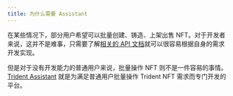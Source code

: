 ```yaml
---
title: 为什么需要 Assistant
---
```


在某些情况下，部分用户希望可以批量创建、铸造、上架出售 NFT。对于开发者来说，这并不是难事，只需要了解[相关的 API 文档](https://docs.thetrident.one/api/intro)就可以很容易根据自身的需求开发实现。

但是对于没有开发能力的普通用户来说，批量操作 NFT 则不是一件容易的事情。[Trident Assistant](https://assistant.thetrident.one) 就是为满足普通用户批量操作 Trident NFT 需求而专门开发的平台。
